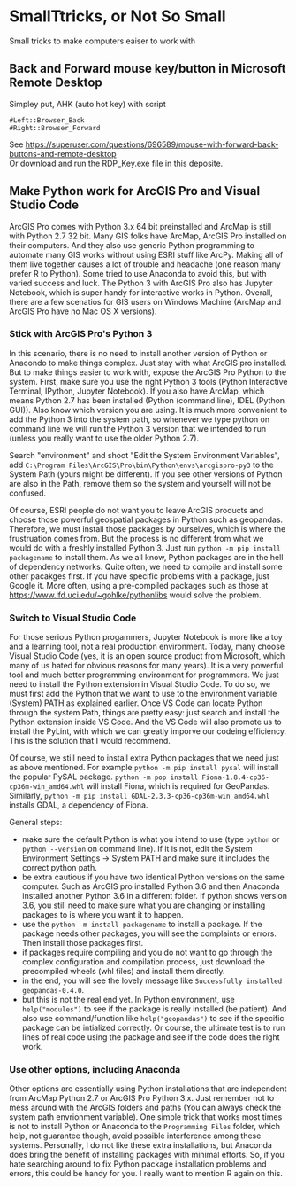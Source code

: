# SmallTtricks, or Not So Small
Small tricks to make computers eaiser to work with

## Back and Forward mouse key/button in Microsoft Remote Desktop 
Simpley put, AHK (auto hot key) with script 
```
#Left::Browser_Back
#Right::Browser_Forward
``` 
See https://superuser.com/questions/696589/mouse-with-forward-back-buttons-and-remote-desktop </br>
Or download and run the RDP_Key.exe file in this deposite. 

## Make Python work for ArcGIS Pro and Visual Studio Code
ArcGIS Pro comes with Python 3.x 64 bit preinstalled and ArcMap is still with Python 2.7 32 bit. Many GIS folks have ArcMap, ArcGIS Pro installed on their computers. And they also use generic Python programming to automate many GIS works without using ESRI stuff like ArcPy. Making all of them live together causes a lot of trouble and headache (one reason many prefer R to Python). Some tried to use Anaconda to avoid this, but with varied success and luck. The Python 3 with ArcGIS Pro also has Jupyter Notebook, which is super handy for interactive works in Python. Overall, there are a few scenatios for GIS users on Windows Machine (ArcMap and ArcGIS Pro have no Mac OS X versions).

### Stick with ArcGIS Pro's Python 3
In this scenario, there is no need to install another version of Python or Anacondo to make things complex. Just stay with what ArcGIS pro installed. But to make things easier to work with, expose the ArcGIS Pro Python to the system. First, make sure you use the right Python 3 tools (Python Interactive Terminal, IPython, Jupyter Notebook). If you also have ArcMap, which means Python 2.7 has been installed (Python (command line), IDEL (Python GUI)). Also know which version you are using. It is much more convenient to add the Python 3 into the system path, so whenever we type python on command line we will run the Python 3 version that we intended to run (unless you really want to use the older Python 2.7). 

Search "environment" and shoot "Edit the System Environment Variables", add ```C:\Program Files\ArcGIS\Pro\bin\Python\envs\arcgispro-py3``` to the System Path (yours might be different). If you see other versions of Python are also in the Path, remove them so the system and yourself will not be confused.

Of course, ESRI people do not want you to leave ArcGIS products and choose those powerful geospatial packages in Python such as geopandas. Therefore, we must install those packages by ourselves, which is where the frustruation comes from. But the process is no different from what we would do with a freshly installed Python 3. Just run ```python -m pip install packagename``` to install them. As we all know, Python packages are in the hell of dependency networks. Quite often, we need to compile and install some other pacakges first. If you have specific problems with a package, just Google it. More often, using a pre-compiled packages such as those at https://www.lfd.uci.edu/~gohlke/pythonlibs would solve the problem.

### Switch to Visual Studio Code
For those serious Python progammers, Jupyter Notebook is more like a toy and a learning tool, not a real production environment. Today, many choose Visual Studio Code (yes, it is an open source product from Microsoft, which many of us hated for obvious reasons for many years). It is a very powerful tool and much better programming environment for programmers. We just need to install the Python extension in Visual Studio Code. To do so, we must first add the Python that we want to use to the environment variable (System) PATH as explained earlier. Once VS Code can locate Python through the system Path, things are pretty easy: just search and install the Python extension inside VS Code. And the VS Code will also promote us to install the PyLint, with which we can greatly imporve our codeing efficiency. This is the solution that I would recommend. 

Of course, we still need to install extra Python packages that we need just as above mentioned. For example ```python -m pip install pysal``` will install the popular PySAL package. ```python -m pop install Fiona-1.8.4-cp36-cp36m-win_amd64.whl``` will install Fiona, which is required for GeoPandas. Similarly, ```python -m pip install GDAL-2.3.3-cp36-cp36m-win_amd64.whl``` installs GDAL, a dependency of Fiona. 

General steps:
- make sure the default Python is what you intend to use (type ```python``` or ```python --version``` on command line). If it is not, edit the System Environment Settings -> System PATH and make sure it includes the correct python path. 
- be extra cautious if you have two identical Python versions on the same computer. Such as ArcGIS pro installed Python 3.6 and then Anaconda installed another Python 3.6 in a different folder. If python shows version 3.6, you still need to make sure what you are changing or installing packages to is where you want it to happen.
- use the ```python -m install packagename``` to install a package. If the package needs other packages, you will see the complaints or errors. Then install those packages first. 
- if packages require compiling and you do not want to go through the complex configuration and compilation process, just download the precompiled wheels (whl files) and install them directly. 
- in the end, you will see the lovely message like ```Successfully installed geopandas-0.4.0```.  
- but this is not the real end yet. In Python environment, use ```help("modules")``` to see if the package is really installed (be patient). And also use command/function like ```help("geopandas")``` to see if the specific package can be intialized correctly. Or course, the ultimate test is to run lines of real code using the package and see if the code does the right work.

### Use other options, including Anaconda
Other options are essentially using Python installations that are independent from ArcMap Python 2.7 or ArcGIS Pro Python 3.x. Just remember not to mess around with the ArcGIS folders and paths (You can always check the system path envrionment variable). One simple trick that works most times is not to install Python or Anaconda to the ```Programming Files``` folder, which help, not guarantee though, avoid possible interference among these systems. Personally, I do not like these extra installations, but Anaconda does bring the benefit of installing packages with minimal efforts. So, if you hate searching around to fix Python package installation problems and errors, this could be handy for you. I really want to mention R again on this.

